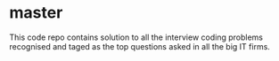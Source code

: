 # master
This code repo contains solution to all the interview coding problems recognised and taged as the top questions asked in all the big IT firms.
